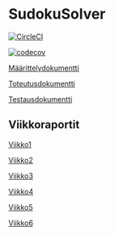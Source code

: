 # SudokuSolver

[![CircleCI](https://circleci.com/gh/nagajaga/SudokuSolver.svg?style=svg)](https://circleci.com/gh/nagajaga/SudokuSolver)


[![codecov](https://codecov.io/gh/nagajaga/SudokuSolver/branch/master/graph/badge.svg)](https://codecov.io/gh/nagajaga/SudokuSolver)



[Määrittelydokumentti](https://github.com/nagajaga/SudokuSolver/blob/master/documentation/M%C3%A4%C3%A4rittelydokumentti.md)

[Toteutusdokumentti](https://github.com/nagajaga/SudokuSolver/blob/master/documentation/Toteutusdokumentti.md)

[Testausdokumentti](https://github.com/nagajaga/SudokuSolver/blob/master/documentation/Testausdokumentti.md)



## Viikkoraportit

[Viikko1](https://github.com/nagajaga/SudokuSolver/blob/master/documentation/viikkoraportti_1.md)

[Viikko2](https://github.com/nagajaga/SudokuSolver/blob/master/documentation/viikkoraportti_2.md)

[Viikko3](https://github.com/nagajaga/SudokuSolver/blob/master/documentation/viikkoraportti_3.md)

[Viikko4](https://github.com/nagajaga/SudokuSolver/blob/master/documentation/viikkoraportti_4.md)

[Viikko5](https://github.com/nagajaga/SudokuSolver/blob/master/documentation/viikkoraportti_5.md)

[Viikko6](https://github.com/nagajaga/SudokuSolver/blob/master/documentation/viikkoraportti_6.md)